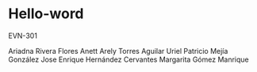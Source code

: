 # Hello-word
EVN-301

Ariadna Rivera Flores 
Anett Arely Torres Aguilar 
Uriel Patricio Mejía González 
Jose Enrique Hernández Cervantes 
Margarita Gómez Manrique
